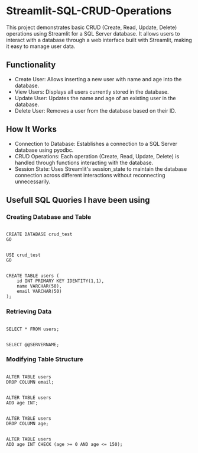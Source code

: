 # Streamlit-SQL-CRUD-Operations

This project demonstrates basic CRUD (Create, Read, Update, Delete) operations using Streamlit for a SQL Server database. It allows users to interact with a database through a web interface built with Streamlit, making it easy to manage user data.

## Functionality
* Create User: Allows inserting a new user with name and age into the database.
* View Users: Displays all users currently stored in the database.
* Update User: Updates the name and age of an existing user in the database.
* Delete User: Removes a user from the database based on their ID.

## How It Works
* Connection to Database: Establishes a connection to a SQL Server database using pyodbc.
* CRUD Operations: Each operation (Create, Read, Update, Delete) is handled through functions interacting with the database.
* Session State: Uses Streamlit's session_state to maintain the database connection across different interactions without reconnecting unnecessarily.

## Usefull SQL Quories I have been using
### Creating Database and Table
<pre><code>
CREATE DATABASE crud_test
GO
</code></pre>
<pre><code>
USE crud_test
GO
</code></pre>
<pre><code>
CREATE TABLE users (
    id INT PRIMARY KEY IDENTITY(1,1),
    name VARCHAR(50),
    email VARCHAR(50)
);
</code></pre>

### Retrieving Data
<pre><code>
SELECT * FROM users;
</code></pre>
<pre><code>
SELECT @@SERVERNAME;
</code></pre>

### Modifying Table Structure
<pre><code>
ALTER TABLE users
DROP COLUMN email;
</code></pre>
<pre><code>
ALTER TABLE users
ADD age INT;
</code></pre>
<pre><code>
ALTER TABLE users
DROP COLUMN age;
</code></pre>
<pre><code>
ALTER TABLE users
ADD age INT CHECK (age >= 0 AND age <= 150);
</code></pre>
